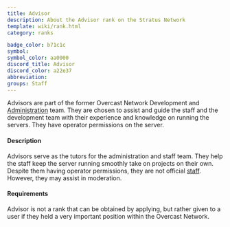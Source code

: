 ```yaml
---
title: Advisor
description: About the Advisor rank on the Stratus Network
template: wiki/rank.html
category: ranks

badge_color: b71c1c
symbol: 
symbol_color: aa0000
discord_title: Advisor
discord_color: a22e37 
abbreviation: 
groups: Staff
---
```


Advisors are part of the former Overcast Network Development and [Administration](https://mcresourcepile.github.io/addon-project/wiki/ranks/administrator) team. They are chosen to assist and guide the staff and the development team with their experience and knowledge on running the servers. They have operator permissions on the server.

#### Description

Advisors serve as the tutors for the administration and staff team. They help the staff keep the server running smoothly take on projects on their own. Despite them having operator permissions, they are not official [staff](https://stratus.network/staff). However, they may assist in moderation.

#### Requirements

Advisor is not a rank that can be obtained by applying, but rather given to a user if they held a very important position within the Overcast Network.
